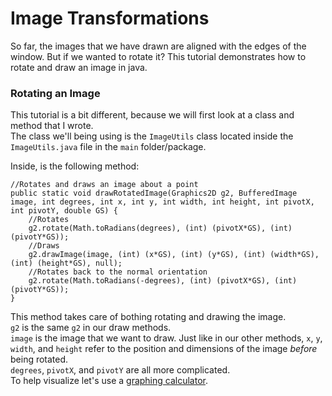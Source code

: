 # Image Transformations

So far, the images that we have drawn are aligned with the edges of the window. But if we wanted to rotate it? This tutorial demonstrates how to rotate and draw an image in java.  

### Rotating an Image

This tutorial is a bit different, because we will first look at a class and method that I wrote.  
The class we'll being using is the `ImageUtils` class located inside the `ImageUtils.java` file in the `main` folder/package.  

Inside, is the following method:  

    //Rotates and draws an image about a point
    public static void drawRotatedImage(Graphics2D g2, BufferedImage image, int degrees, int x, int y, int width, int height, int pivotX, int pivotY, double GS) {
        //Rotates
        g2.rotate(Math.toRadians(degrees), (int) (pivotX*GS), (int) (pivotY*GS));
        //Draws
        g2.drawImage(image, (int) (x*GS), (int) (y*GS), (int) (width*GS), (int) (height*GS), null);
        //Rotates back to the normal orientation
        g2.rotate(Math.toRadians(-degrees), (int) (pivotX*GS), (int) (pivotY*GS));
    }
    
This method takes care of bothing rotating and drawing the image.  
`g2` is the same `g2` in our draw methods.  
`image` is the image that we want to draw. 
Just like in our other methods, `x`, `y`, `width`, and `height` refer to the position and dimensions of the image *before* being rotated.  
`degrees`, `pivotX`, and `pivotY` are all more complicated.  
To help visualize let's use a [graphing calculator]().  
    
    
